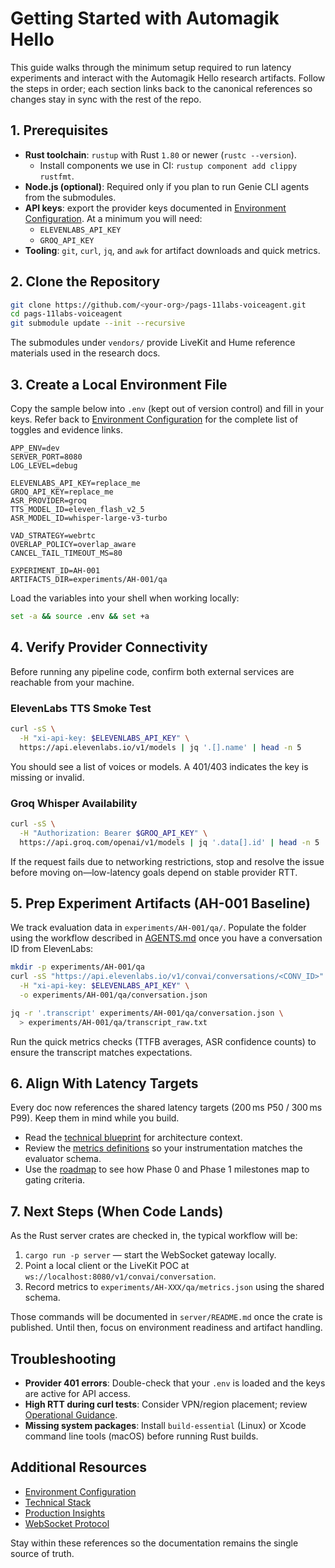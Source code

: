 # Getting Started with Automagik Hello

This guide walks through the minimum setup required to run latency experiments and interact with the Automagik Hello research artifacts. Follow the steps in order; each section links back to the canonical references so changes stay in sync with the rest of the repo.

## 1. Prerequisites

- **Rust toolchain**: `rustup` with Rust `1.80` or newer (`rustc --version`).
  - Install components we use in CI: `rustup component add clippy rustfmt`.
- **Node.js (optional)**: Required only if you plan to run Genie CLI agents from the submodules.
- **API keys**: export the provider keys documented in [Environment Configuration](../product/environment.md). At a minimum you will need:
  - `ELEVENLABS_API_KEY`
  - `GROQ_API_KEY`
- **Tooling**: `git`, `curl`, `jq`, and `awk` for artifact downloads and quick metrics.

## 2. Clone the Repository

```bash
git clone https://github.com/<your-org>/pags-11labs-voiceagent.git
cd pags-11labs-voiceagent
git submodule update --init --recursive
```

The submodules under `vendors/` provide LiveKit and Hume reference materials used in the research docs.

## 3. Create a Local Environment File

Copy the sample below into `.env` (kept out of version control) and fill in your keys. Refer back to [Environment Configuration](../product/environment.md) for the complete list of toggles and evidence links.

```env
APP_ENV=dev
SERVER_PORT=8080
LOG_LEVEL=debug

ELEVENLABS_API_KEY=replace_me
GROQ_API_KEY=replace_me
ASR_PROVIDER=groq
TTS_MODEL_ID=eleven_flash_v2_5
ASR_MODEL_ID=whisper-large-v3-turbo

VAD_STRATEGY=webrtc
OVERLAP_POLICY=overlap_aware
CANCEL_TAIL_TIMEOUT_MS=80

EXPERIMENT_ID=AH-001
ARTIFACTS_DIR=experiments/AH-001/qa
```

Load the variables into your shell when working locally:

```bash
set -a && source .env && set +a
```

## 4. Verify Provider Connectivity

Before running any pipeline code, confirm both external services are reachable from your machine.

### ElevenLabs TTS Smoke Test

```bash
curl -sS \
  -H "xi-api-key: $ELEVENLABS_API_KEY" \
  https://api.elevenlabs.io/v1/models | jq '.[].name' | head -n 5
```

You should see a list of voices or models. A 401/403 indicates the key is missing or invalid.

### Groq Whisper Availability

```bash
curl -sS \
  -H "Authorization: Bearer $GROQ_API_KEY" \
  https://api.groq.com/openai/v1/models | jq '.data[].id' | head -n 5
```

If the request fails due to networking restrictions, stop and resolve the issue before moving on—low-latency goals depend on stable provider RTT.

## 5. Prep Experiment Artifacts (AH-001 Baseline)

We track evaluation data in `experiments/AH-001/qa/`. Populate the folder using the workflow described in [AGENTS.md](../../AGENTS.md) once you have a conversation ID from ElevenLabs:

```bash
mkdir -p experiments/AH-001/qa
curl -sS "https://api.elevenlabs.io/v1/convai/conversations/<CONV_ID>" \
  -H "xi-api-key: $ELEVENLABS_API_KEY" \
  -o experiments/AH-001/qa/conversation.json

jq -r '.transcript' experiments/AH-001/qa/conversation.json \
  > experiments/AH-001/qa/transcript_raw.txt
```

Run the quick metrics checks (TTFB averages, ASR confidence counts) to ensure the transcript matches expectations.

## 6. Align With Latency Targets

Every doc now references the shared latency targets (200 ms P50 / 300 ms P99). Keep them in mind while you build.

- Read the [technical blueprint](../../docs/research.md) for architecture context.
- Review the [metrics definitions](../product/metrics.md) so your instrumentation matches the evaluator schema.
- Use the [roadmap](../product/roadmap.md) to see how Phase 0 and Phase 1 milestones map to gating criteria.

## 7. Next Steps (When Code Lands)

As the Rust server crates are checked in, the typical workflow will be:

1. `cargo run -p server` — start the WebSocket gateway locally.
2. Point a local client or the LiveKit POC at `ws://localhost:8080/v1/convai/conversation`.
3. Record metrics to `experiments/AH-XXX/qa/metrics.json` using the shared schema.

Those commands will be documented in `server/README.md` once the crate is published. Until then, focus on environment readiness and artifact handling.

## Troubleshooting

- **Provider 401 errors**: Double-check that your `.env` is loaded and the keys are active for API access.
- **High RTT during curl tests**: Consider VPN/region placement; review [Operational Guidance](../../docs/research.md#operational-guidance-brazil-focus).
- **Missing system packages**: Install `build-essential` (Linux) or Xcode command line tools (macOS) before running Rust builds.

## Additional Resources

- [Environment Configuration](../product/environment.md)
- [Technical Stack](../product/tech-stack.md)
- [Production Insights](../../docs/elevenlabs/production-insights.md)
- [WebSocket Protocol](../../docs/websocket-protocol.md)

Stay within these references so the documentation remains the single source of truth.
